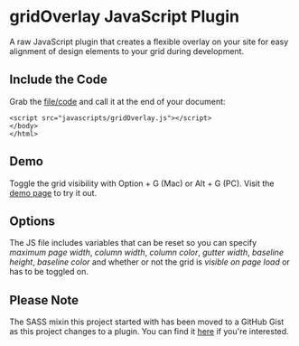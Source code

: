 gridOverlay JavaScript Plugin
==========================
A raw JavaScript plugin that creates a flexible overlay on your site for easy alignment of design elements to your grid during development.

Include the Code
----------------
Grab the [file/code](https://raw.github.com/freshtilledsoil/gridOverlay/master/javascripts/gridOverlay.js) and call it at the end of your document:

    <script src="javascripts/gridOverlay.js"></script>
    </body>
    </html>

Demo
----
Toggle the grid visibility with Option + G (Mac) or Alt + G (PC). Visit the [demo page](http://freshtilledsoil.github.com/gridOverlay) to try it out.

Options
-------
The JS file includes variables that can be reset so you can specify _maximum page width_, _column width_, _column color_, _gutter width_, _baseline height_, _baseline color_ and whether or not the grid is _visible on page load_ or has to be toggled on.

Please Note
-----------

The SASS mixin this project started with has been moved to a GitHub Gist as this project changes to a plugin. You can find it [here](https://gist.github.com/3013151) if you're interested.
